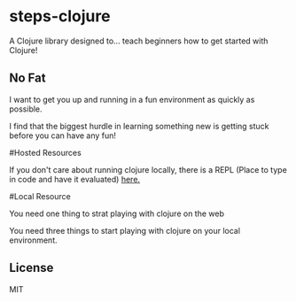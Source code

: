 # steps-clojure

A Clojure library designed to... teach beginners how to get started with Clojure! 

## No Fat

I want to get you up and running in a fun environment as quickly as possible.

I find that the biggest hurdle in learning something new is getting stuck before you can have any fun!

#Hosted Resources

If you don't care about running clojure locally, there is a REPL (Place to type in code and have it evaluated) [here.](http://www.tryclj.com/)


#Local Resource

You need one thing to strat playing with clojure on the web

You need three things to start playing with clojure on your local environment.




## License
MIT

